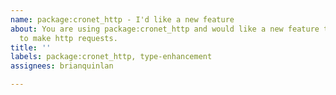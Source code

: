 ```yaml
---
name: package:cronet_http - I'd like a new feature
about: You are using package:cronet_http and would like a new feature to make it easier
  to make http requests.
title: ''
labels: package:cronet_http, type-enhancement
assignees: brianquinlan

---
```



